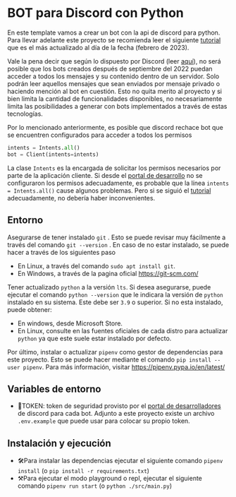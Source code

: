 # BOT para Discord con Python

En este template vamos a crear un bot con la api de discord para python. Para llevar adelante este proyecto se recomienda leer el siguiente [tutorial](https://www.pragnakalp.com/create-discord-bot-using-python-tutorial-with-examples/) que es el más actualizado al día de la fecha (febrero de 2023).

Vale la pena decir que según lo dispuesto por Discord (leer [aquí](https://support-dev.discord.com/hc/en-us/articles/4404772028055-Message-Content-Privileged-Intent-FAQ)), no será posible que los bots creados después de septiembre del 2022 puedan acceder a todos los mensajes y su contenido dentro de un servidor. Solo podrán leer aquellos mensajes que sean enviados por mensaje privado o haciendo mención al bot en cuestión. Esto no quita merito al proyecto y si bien limita la cantidad de funcionalidades disponibles, no necesariamente limita las posibilidades a generar con bots implementados a través de estas tecnologías.

Por lo mencionado anteriormente, es posible que discord rechace bot que se encuentren configurados para acceder a todos los permisos

```python
intents = Intents.all()
bot = Client(intents=intents)
```

La clase `Intents` es la encargada de solicitar los permisos necesarios por parte de la aplicación cliente. Si desde el [portal de desarrollo](https://discord.com/developers/applications) no se configuraron los permisos adecuadamente, es probable que la línea `intents = Intents.all()` cause algunos problemas. Pero si se siguió el [tutorial](https://www.pragnakalp.com/create-discord-bot-using-python-tutorial-with-examples/) adecuadamente, no debería haber inconvenientes.

## Entorno

Asegurarse de tener instalado `git` . Esto se puede revisar muy fácilmente a través del comando `git --version` . En caso de no estar instalado, se puede hacer a través de los siguientes paso

- En Linux, a través del comando `sudo apt install git`.
- En Windows, a través de la pagina oficial https://git-scm.com/

Tener actualizado `python` a la versión `lts`. Si desea asegurarse, puede ejecutar el comando `python --version` que le indicara la versión de `python` instalado en su sistema. Este debe ser `3.9` o superior. Si no esta instalado, puede obtener:

- En windows, desde Microsoft Store.
- En Linux, consulte en las fuentes oficiales de cada distro para actualizar `python` ya que este suele estar instalado por defecto.

Por último, instalar o actualizar `pipenv` como gestor de dependencias para este proyecto. Esto se puede hacer mediante el comando `pip install --user pipenv`. Para más información, visitar https://pipenv.pypa.io/en/latest/

## Variables de entorno

- 🔐TOKEN: token de seguridad provisto por el [portal de desarrolladores](https://discord.com/developers/applications) de discord para cada bot. Adjunto a este proyecto existe un archivo `.env.example` que puede usar para colocar su propio token.

## Instalación y ejecución

- 🛠Para instalar las dependencias ejecutar el siguiente comando `pipenv install` (o `pip install -r requirements.txt`)
- ⚒Para ejecutar el modo playground o repl, ejecutar el siguiente comando `pipenv run start` (o `python ./src/main.py`)
